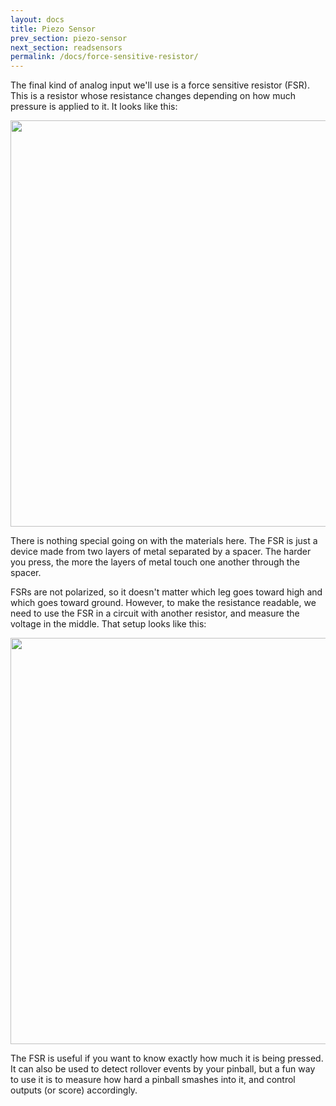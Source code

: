 ```yaml
---
layout: docs
title: Piezo Sensor
prev_section: piezo-sensor
next_section: readsensors
permalink: /docs/force-sensitive-resistor/
---
```



The final kind of analog input we'll use is a force sensitive resistor (FSR). This is a resistor whose resistance changes depending on how much pressure is applied to it. It looks like this: 

<img src="https://learn.adafruit.com/force-sensitive-resistor-fsr/overview" style="width: 650px"/>

There is nothing special going on with the materials here. The FSR is just a device made from two layers of metal separated by a spacer. The harder you press, the more the layers of metal touch one another through the spacer. 

FSRs are not polarized, so it doesn't matter which leg goes toward high and which goes toward ground. However, to make the resistance readable, we need to use the FSR in a circuit with another resistor, and measure the voltage in the middle. That setup looks like this: 

<img src="{{ site.baseurl }}/img/fsr-connection.jpg" style="width: 650px"/>

The FSR is useful if you want to know exactly how much it is being pressed. It can also be used to detect rollover events by your pinball, but a fun way to use it is to measure how hard a pinball smashes into it, and control outputs (or score) accordingly. 